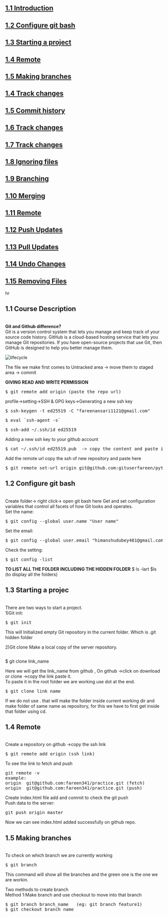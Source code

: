 [<h2>1.1 Introduction</h2>](#one)

[<h2>1.2 Configure git bash</h2>](#two)

[<h2>1.3 Starting a project</h2>](#three)

[<h2>1.4 Remote</h2>](#four)

[<h2>1.5 Making branches</h2>](#five)






[<h2>1.4 Track changes</h2>](#two)

[<h2>1.5 Commit history</h2>](#two)

[<h2>1.6 Track changes</h2>](#two)

[<h2>1.7 Track changes</h2>](#two)

[<h2>1.8 Ignoring files</h2>](#two)

[<h2>1.9 Branching</h2>](#two)

[<h2>1.10 Merging</h2>](#two)

[<h2>1.11 Remote</h2>](#two)

[<h2>1.12 Push Updates</h2>](#two)

[<h2>1.13 Pull Updates</h2>](#two)

[<h2>1.14 Undo Changes</h2>](#two)

[<h2>1.15 Removing Files</h2>](#two)

hr
<a name="one"><h2>1.1 Course Description</h2></a><br>
<b>Git and Github difference?</b><br>
Git is a version control system that lets you manage and keep track of your source code history. GitHub is a cloud-based hosting service that lets you manage Git repositories. If you have open-source projects that use Git, then GitHub is designed to help you better manage them.<br>

![lifecycle](https://user-images.githubusercontent.com/59610617/130308431-f42b26b6-b70d-40f5-8214-006cd8f67197.png)<br>

The file we make first comes to Untracked area -> move them to staged area -> commit

<b>GIVING READ AND WRITE PERMISSION</b>
<pre>$ git remote add origin (paste the repo url)</pre>
profile->setting->SSH & GPG keys->Generating a new ssh key
<pre>$ ssh-keygen -t ed25519 -C "fareenansari1121@gmail.com"</pre>
<pre>$ eval `ssh-agent -s`</pre>
<pre>$ ssh-add ~/.ssh/id_ed25519</pre>
Adding a new ssh key to your github account
<pre>$ cat ~/.ssh/id_ed25519.pub  -> copy the content and paste it on the new SSH key and give the title ->ok</pre>

Add the remote url
copy the ssh of new repository and paste here
<pre>$ git remote set-url origin git@github.com:gituserfareen/python.git</pre>

<a name="two"><h2>1.2 Configure git bash</h2></a><br>
Create folder-> right click-> open git bash here
Get and set configuration variables that control all facets of how Git looks and operates.<br>
Set the name:
<pre>$ git config --global user.name "User name"</pre>
Set the email:
<pre>$ git config --global user.email "himanshudubey481@gmail.com"</pre>
Check the setting:
<pre>$ git config -list</pre>

<b>TO LIST ALL THE FOLDER INCLUDING THE HIDDEN FOLDER</b>
$ ls -lart
$ls  (to display all the folders)

<a name="two"><h2>1.3 Starting a projec</h2></a><br>
There are two ways to start a project.<br>
1)Git init:
<pre>$ git init</pre>
This will Initialized empty Git repository in the current folder. Which is .git hidden folder

2)Git clone
Make a local copy of the server repository.
<pre></pre>$ git clone link_name 
Here we will get the link_name from github , On github ->click on download or clone ->copy the link paste it.<br>
To paste it in the root folder we are working use dot at the end.<br>
<pre>$ git clone link_name</pre>
If we do not use . that will make the folder inside current working dir and make folder of same name as repository, for this we have to first get inside that folder using cd.

<a name="four"><h2>1.4 Remote</h2></a><br>
Create a repository on github ->copy the ssh link
<pre>$ git remote add origin (ssh link)</pre>
To see the link to fetch and push
<pre>git remote -v
example:
origin  git@github.com:fareen341/practice.git (fetch)
origin  git@github.com:fareen341/practice.git (push)
</pre>
Create index.html file add and commit to check the git push<br>
Push data to the server:
<pre>git push origin master</pre>
Now we can see index.html added successfully on github repo.

<a name="four"><h2>1.5 Making branches</h2></a><br>
To check on which branch we are currently working
<pre>$ git branch</pre>
This command will show all the branches and the green one is the one we are workin. 

Two methods to create branch<br>
Method 1:Make branch and use checkout to move into that branch
<pre>
$ git branch branch_name   (eg: git branch feature1)
$ git checkout branch_name
</pre>
<pre></pre>
<pre></pre>
<pre></pre>
<pre></pre>
<pre></pre>
<pre></pre>
<pre></pre>
<pre></pre>
<pre></pre>
<pre></pre>
<pre></pre>
<pre></pre>
<pre></pre>
<pre></pre>
<pre></pre>
<pre></pre>
<pre></pre>
<pre></pre>
<pre></pre>
<pre></pre>
<pre></pre>
<pre></pre>
<pre></pre>
<pre></pre>
<pre></pre>

